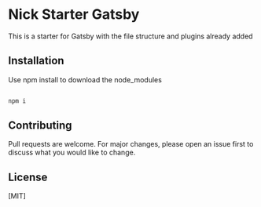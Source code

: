 # Nick Starter Gatsby

This is a starter for Gatsby with the file structure and plugins already added

## Installation

Use npm install to download the node_modules

```bash

npm i

```

## Contributing

Pull requests are welcome. For major changes, please open an issue first to discuss what you would like to change.

## License

[MIT]
